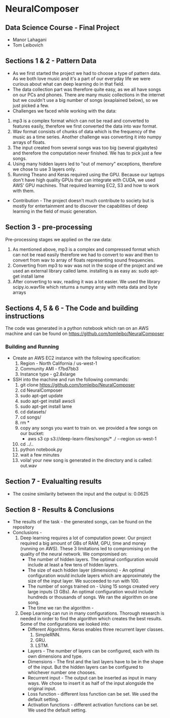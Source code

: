 # NeuralComposer

## Data Science Course - Final Project 
- Manor Lahagani
- Tom Leibovich

## Sections 1 & 2 - Pattern Data
 - As we first started the project we had to choose a type of pattern data. As we both love music and it's a part of our everyday life we were curious about what can deep learning do in that field. 
 - The data collection part was therefore quite easy, as we all have songs on our PCs and phones. There are many music collections in the internet but we couldn't use a big number of songs (exaplained below), so we just picked a few.
 - Challenges we faced while working with the data:
  1. mp3 is a complex format which can not be read and converted to features easily, therefore we first converted the data into wav format.
  1. Wav format consists of chunks of data which is the frequency of the music as a time series. Another challenge was converting it into numpy arrays of floats.
  1. The input created from several songs was too big (several gigabytes) and therefore the computation never finished. We has to pick just a few songs.
  1. Using many hidden layers led to "out of memory" exceptions, therefore we chose to use 3 layers only.
  1. Running Theano and Keras required using the GPU. Because our laptops don't have high quality GPUs that can integrate with CUDA, we used AWS' GPU machines. That required learning EC2, S3 and how to work with them.
 - Contribution - The project doesn't much contribute to society but is mostly for entertainment and to discover the capabilities of deep learning in the field of music generation.

## Section 3 - pre-processing
Pre-processing stages we applied on the raw data:
 1. As mentioned above, mp3 is a complex and compressed format which can not be read easily therefore we had to convert to wav and then to convert from wav to array of floats representing sound frequencies.
 2. Converting from mp3 to wav was not in the scope of the project and we used an external library called lame. installing is as easy as: sudo apt-get install lame
 3. After converting to wav, reading it was a lot easier. We used the library scipy.io.wavfile which returns a numpy array with meta data and byte arrays

## Sections 4, 5 & 6  - The Code and building instructions
The code was generated in a python notebook which ran on an AWS machine and can be found on https://github.com/tomleibo/NeuralComposer

### Building and Running
 - Create an AWS EC2 instance with the following specification:
   1. Region - North California / us-west-1
   2. Community AMI - f7bd7bb3
   3. Instance type - g2.8xlarge
 - SSH into the machine and run the following commands:
      1. git clone https://github.com/tomleibo/NeuralComposer
      2. cd NeuralComposer
      3. sudo apt-get update
      4. sudo apt-get install awscli
      5. sudo apt-get install lame
      6. cd datasets/
      7. cd songs/
      8. rm *
      9. copy any songs you want to train on. we provided a few songs on our bucket:
           - aws s3 cp s3://deep-learn-files/songs/* ./ --region us-west-1 
      10. cd ../..
      11. python notebook.py
      12. wait a few minutes
      13. voila! your new song is generated in the directory and is called: out.wav

## Section 7 - Evalualting results
 - The cosine similarity between the input and the output is: 0.0625
 
## Section 8 - Results & Conclusions
 - The results of the task - the generated songs, can be found on the repository
 - Conclusions -
    1. Deep learning requires a lot of computation power. Our project required a big amount of GBs of RAM, GPU, time and money (running on AWS). These 3 limitations led to compromising on the quality of the neural network. We compromised on:
        - The number of hidden layers. The optimal configuration would include at least a few tens of hidden layers.
         - The size of each hidden layer (dimensions) - An optimal configuration would include layers which are approximately the size of the input layer. We succeeded to run with 100.
         - The number of songs trained on - Using 15 songs created very large inputs (3 GBs). An optimal configuration would include hundreds or thousands of songs. We ran the algorithm on one song. 
         - The time we ran the algorithm - 
    2. Deep Learning can run in many configurations. Thorough research is needed in order to find the algorithm which creates the best results. Some of the configurations we looked into: 
       - Different Algorithms. Keras enables three recurrent layer classes. 
          1. SimpleRNN.
          2. GRU.
          3. LSTM.
       - Layers - The number of layers can be configured, each with its own dimensions and type. 
       - Dimensions - The first and the last layers have to be in the shape of the input. But the hidden layers can be configured to whichever number one chooses.
       - Recurrent input - The output can be inserted as input in many ways. We chose to insert it as half of the input alongside the original input.
       - Loss function - different loss function can be set. We used the default setting.
       - Activation functions - different activation functions can be set. We used the default setting.
      
  
